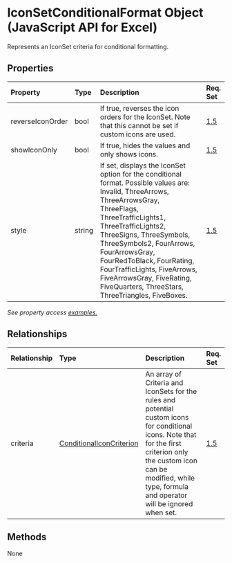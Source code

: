 # IconSetConditionalFormat Object (JavaScript API for Excel)

Represents an IconSet criteria for conditional formatting.

## Properties

| Property	   | Type	|Description| Req. Set|
|:---------------|:--------|:----------|:----|
|reverseIconOrder|bool|If true, reverses the icon orders for the IconSet. Note that this cannot be set if custom icons are used.|[1.5](../requirement-sets/excel-api-requirement-sets.md)|
|showIconOnly|bool|If true, hides the values and only shows icons.|[1.5](../requirement-sets/excel-api-requirement-sets.md)|
|style|string|If set, displays the IconSet option for the conditional format. Possible values are: Invalid, ThreeArrows, ThreeArrowsGray, ThreeFlags, ThreeTrafficLights1, ThreeTrafficLights2, ThreeSigns, ThreeSymbols, ThreeSymbols2, FourArrows, FourArrowsGray, FourRedToBlack, FourRating, FourTrafficLights, FiveArrows, FiveArrowsGray, FiveRating, FiveQuarters, ThreeStars, ThreeTriangles, FiveBoxes.|[1.5](../requirement-sets/excel-api-requirement-sets.md)|

_See property access [examples.](#property-access-examples)_

## Relationships
| Relationship | Type	|Description| Req. Set|
|:---------------|:--------|:----------|:----|
|criteria|[ConditionalIconCriterion](conditionaliconcriterion.md)|An array of Criteria and IconSets for the rules and potential custom icons for conditional icons. Note that for the first criterion only the custom icon can be modified, while type, formula and operator will be ignored when set.|[1.5](../requirement-sets/excel-api-requirement-sets.md)|

## Methods
None

